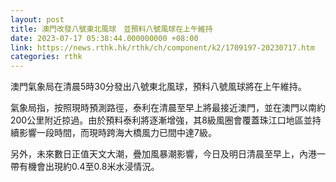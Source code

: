 ```yaml
---
layout: post
title: 澳門改發八號東北風球　並預料八號風球在上午維持
date: 2023-07-17 05:38:44.000000000 +08:00
link: https://news.rthk.hk/rthk/ch/component/k2/1709197-20230717.htm
categories: rthk
---
```


澳門氣象局在清晨5時30分發出八號東北風球，預料八號風球將在上午維持。

氣象局指，按照現時預測路徑，泰利在清晨至早上將最接近澳門，並在澳門以南約200公里附近掠過。由於預料泰利將逐漸增強，其8級風圈會覆蓋珠江口地區並持續影響一段時間，而現時跨海大橋風力已間中達7級。

另外，未來數日正值天文大潮，疊加風暴潮影響，今日及明日清晨至早上，內港一帶有機會出現約0.4至0.8米水浸情況。
